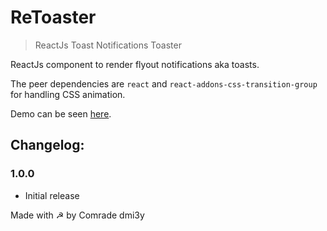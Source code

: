 # ReToaster

> ReactJs Toast Notifications Toaster

ReactJs component to render flyout notifications aka toasts.

The peer dependencies are `react` and `react-addons-css-transition-group` for handling CSS animation.

Demo can be seen [here][demo].

## Changelog:

### 1.0.0

- Initial release

Made with ☭ by Comrade dmi3y

[demo]: https://dmi3y.github.io/retoaster
